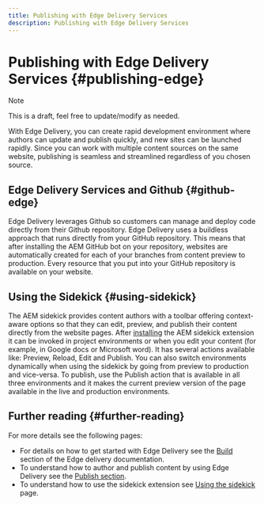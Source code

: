 ```yaml
---
title: Publishing with Edge Delivery Services
description: Publishing with Edge Delivery Services
---
```


# Publishing with Edge Delivery Services {#publishing-edge}

>[!NOTE]
>
>This is a draft, feel free to update/modify as needed.

With Edge Delivery, you can create rapid development environment where authors can update and publish quickly, and new sites can be launched rapidly. Since you can work with multiple content sources on the same website, publishing is seamless and streamlined regardless of you chosen source.

## Edge Delivery Services and Github {#github-edge}

Edge Delivery leverages Github so customers can manage and deploy code directly from their Github repository. Edge Delivery uses a buildless approach that runs directly from your GitHub repository. This means that after installing the AEM GitHub bot on your repository, websites are automatically created for each of your branches from content preview to production. Every resource that you put into your GitHub repository is available on your website.

## Using the Sidekick {#using-sidekick}

​​​​The AEM sidekick provides content authors with a toolbar offering context-aware options so that they can edit, preview, and publish their content directly from the website pages. After [installing](https://www.hlx.live/docs/sidekick-extension) the AEM sidekick extension it can be invoked in project environments or when you edit your content (for example, in Google docs or Microsoft word). It has several actions available like: Preview, Reload, Edit and Publish. You can also switch environments dynamically when using the sidekick by going from preview to production and vice-versa. To publish, use the Publish action that is available in all three environments and it makes the current preview version of the page available in the live and production environments.

## Further reading {#further-reading}

For more details see the following pages:

* For details on how to get started with Edge Delivery see the [Build](https://www.hlx.live/docs/#build) section of the Edge delivery documentation.
* To understand how to author and publish content by using Edge Delivery see the [Publish section](https://www.hlx.live/docs/authoring).
* To understand how to use the sidekick extension see [Using the sidekick](https://www.hlx.live/docs/sidekick) page.
